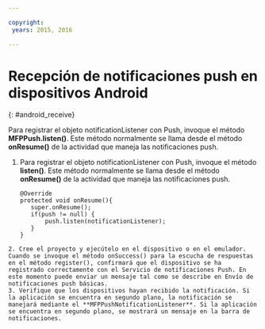 ```yaml
---

copyright:
 years: 2015, 2016

---
```


# Recepción de notificaciones push en dispositivos Android
{: #android_receive}

Para registrar el objeto notificationListener con Push, invoque el método **MFPPush.listen()**. Este método normalmente se llama desde el método **onResume()** de la actividad que maneja las notificaciones push.

1. Para registrar el objeto notificationListener con Push, invoque el método **listen()**. Este método normalmente se llama desde el método **onResume()** de la actividad que maneja las notificaciones push.

	```
	@Override
	protected void onResume(){
	   super.onResume();
	   if(push != null) {
	       push.listen(notificationListener);
	   }
	}
```
2. Cree el proyecto y ejecútelo en el dispositivo o en el emulador. Cuando se invoque el método onSuccess() para la escucha de respuestas en el método register(), confirmará que el dispositivo se ha registrado correctamente con el Servicio de notificaciones Push. En este momento puede enviar un mensaje tal como se describe en Envío de notificaciones push básicas.
3. Verifique que los dispositivos hayan recibido la notificación. Si la aplicación se encuentra en segundo plano, la notificación se manejará mediante el **MFPPushNotificationListener**. Si la aplicación se encuentra en segundo plano, se mostrará un mensaje en la barra de notificaciones.
